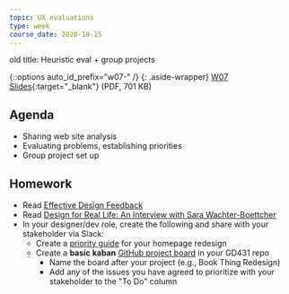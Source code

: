 ```yaml
---
topic: UX evaluations
type: week
course_date: 2020-10-15
---
```


old title: Heuristic eval + group projects

{::options auto_id_prefix="w07-" /}
{: .aside-wrapper}
<span class="highlighter">
[W07 Slides](files/w07-priority-matrixes.min.pdf){:target="_blank"} (PDF, 701 KB)
</span>

## Agenda

- Sharing web site analysis
- Evaluating problems, establishing priorities
- Group project set up

## Homework

- Read [Effective Design Feedback](https://jonyablonski.com/articles/2017/effective-design-feedback/)
- Read [Design for Real Life: An Interview with Sara Wachter-Boettcher](https://alistapart.com/article/design-for-real-life-interview-with-sara-wachter-boettcher)
- In your designer/dev role, create the following and share with your stakeholder via Slack:
  - Create a [priority guide](https://alistapart.com/article/priority-guides-a-content-first-alternative-to-wireframes) for your homepage redesign
  - Create a **basic kaban** [GitHub project board](https://help.github.com/articles/about-project-boards/) in your GD431 repo
    - Name the board after your project (e.g., Book Thing Redesign)
    - Add any of the issues you have agreed to prioritize with your stakeholder to the "To Do" column
